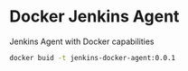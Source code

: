 # Docker Jenkins Agent

Jenkins Agent with Docker capabilities

```bash
docker buid -t jenkins-docker-agent:0.0.1
```